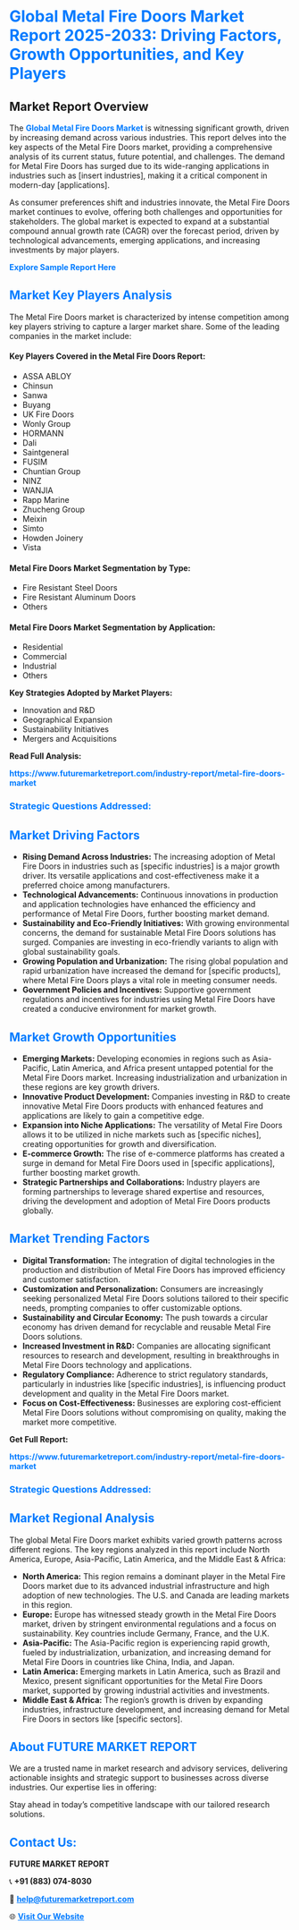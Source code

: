 <h1 style="color: #007BFF;">Global Metal Fire Doors Market Report 2025-2033: Driving Factors, Growth Opportunities, and Key Players</h1>

<section id="overview">
<h2>Market Report Overview</h2>
<p>The <a href="https://www.futuremarketreport.com/industry-report/metal-fire-doors-market" style="color: #007BFF; text-decoration: none;"><strong>Global Metal Fire Doors Market</strong></a> is witnessing significant growth, driven by increasing demand across various industries. This report delves into the key aspects of the Metal Fire Doors market, providing a comprehensive analysis of its current status, future potential, and challenges. The demand for Metal Fire Doors has surged due to its wide-ranging applications in industries such as [insert industries], making it a critical component in modern-day [applications].</p>
<p>As consumer preferences shift and industries innovate, the Metal Fire Doors market continues to evolve, offering both challenges and opportunities for stakeholders. The global market is expected to expand at a substantial compound annual growth rate (CAGR) over the forecast period, driven by technological advancements, emerging applications, and increasing investments by major players.</p>
</section>

<section id="overview">
<p><a href="https://www.futuremarketreport.com/request-sample/reportId=90315" style="color: #007BFF; text-decoration: none;"><strong>Explore Sample Report Here</strong></a></p>
</section>

<section id="key-players">
<h2 style="color: #007BFF;">Market Key Players Analysis</h2>
<p>The Metal Fire Doors market is characterized by intense competition among key players striving to capture a larger market share. Some of the leading companies in the market include:</p>
<h4>Key Players Covered in the Metal Fire Doors Report:</h4>
<ul><li>ASSA ABLOY</li><li>Chinsun</li><li>Sanwa</li><li>Buyang</li><li>UK Fire Doors</li><li>Wonly Group</li><li>HORMANN</li><li>Dali</li><li>Saintgeneral</li><li>FUSIM</li><li>Chuntian Group</li><li>NINZ</li><li>WANJIA</li><li>Rapp Marine</li><li>Zhucheng Group</li><li>Meixin</li><li>Simto</li><li>Howden Joinery</li><li>Vista</li></ul>
<h4>Metal Fire Doors Market Segmentation by Type:</h4>
<ul><li>Fire Resistant Steel Doors</li><li>Fire Resistant Aluminum Doors</li><li>Others</li></ul>

<h4>Metal Fire Doors Market Segmentation by Application:</h4>
<ul><li>Residential</li><li>Commercial</li><li>Industrial</li><li>Others</li></ul>
<p><strong>Key Strategies Adopted by Market Players:</strong></p>
<ul>
<li>Innovation and R&D</li>
<li>Geographical Expansion</li>
<li>Sustainability Initiatives</li>
<li>Mergers and Acquisitions</li>
</ul>
</section>

<section>
<p><strong>Read Full Analysis: </strong></p><a href="https://www.futuremarketreport.com/industry-report/metal-fire-doors-market" style="color: #007BFF; text-decoration: none;"><strong>https://www.futuremarketreport.com/industry-report/metal-fire-doors-market</strong></a>
<h3 style="color: #007BFF;">Strategic Questions Addressed:</h3>
</section>

<section id="driving-factors">
<h2 style="color: #007BFF;">Market Driving Factors</h2>
<ul>
<li><strong>Rising Demand Across Industries:</strong> The increasing adoption of Metal Fire Doors in industries such as [specific industries] is a major growth driver. Its versatile applications and cost-effectiveness make it a preferred choice among manufacturers.</li>
<li><strong>Technological Advancements:</strong> Continuous innovations in production and application technologies have enhanced the efficiency and performance of Metal Fire Doors, further boosting market demand.</li>
<li><strong>Sustainability and Eco-Friendly Initiatives:</strong> With growing environmental concerns, the demand for sustainable Metal Fire Doors solutions has surged. Companies are investing in eco-friendly variants to align with global sustainability goals.</li>
<li><strong>Growing Population and Urbanization:</strong> The rising global population and rapid urbanization have increased the demand for [specific products], where Metal Fire Doors plays a vital role in meeting consumer needs.</li>
<li><strong>Government Policies and Incentives:</strong> Supportive government regulations and incentives for industries using Metal Fire Doors have created a conducive environment for market growth.</li>
</ul>
</section>

<section id="growth-opportunities">
<h2 style="color: #007BFF;">Market Growth Opportunities</h2>
<ul>
<li><strong>Emerging Markets:</strong> Developing economies in regions such as Asia-Pacific, Latin America, and Africa present untapped potential for the Metal Fire Doors market. Increasing industrialization and urbanization in these regions are key growth drivers.</li>
<li><strong>Innovative Product Development:</strong> Companies investing in R&D to create innovative Metal Fire Doors products with enhanced features and applications are likely to gain a competitive edge.</li>
<li><strong>Expansion into Niche Applications:</strong> The versatility of Metal Fire Doors allows it to be utilized in niche markets such as [specific niches], creating opportunities for growth and diversification.</li>
<li><strong>E-commerce Growth:</strong> The rise of e-commerce platforms has created a surge in demand for Metal Fire Doors used in [specific applications], further boosting market growth.</li>
<li><strong>Strategic Partnerships and Collaborations:</strong> Industry players are forming partnerships to leverage shared expertise and resources, driving the development and adoption of Metal Fire Doors products globally.</li>
</ul>
</section>

<section id="trending-factors">
<h2 style="color: #007BFF;">Market Trending Factors</h2>
<ul>
<li><strong>Digital Transformation:</strong> The integration of digital technologies in the production and distribution of Metal Fire Doors has improved efficiency and customer satisfaction.</li>
<li><strong>Customization and Personalization:</strong> Consumers are increasingly seeking personalized Metal Fire Doors solutions tailored to their specific needs, prompting companies to offer customizable options.</li>
<li><strong>Sustainability and Circular Economy:</strong> The push towards a circular economy has driven demand for recyclable and reusable Metal Fire Doors solutions.</li>
<li><strong>Increased Investment in R&D:</strong> Companies are allocating significant resources to research and development, resulting in breakthroughs in Metal Fire Doors technology and applications.</li>
<li><strong>Regulatory Compliance:</strong> Adherence to strict regulatory standards, particularly in industries like [specific industries], is influencing product development and quality in the Metal Fire Doors market.</li>
<li><strong>Focus on Cost-Effectiveness:</strong> Businesses are exploring cost-efficient Metal Fire Doors solutions without compromising on quality, making the market more competitive.</li>
</ul>
</section>

<section>
<p><strong>Get Full Report: </strong></p><a href="https://www.futuremarketreport.com/industry-report/metal-fire-doors-market" style="color: #007BFF; text-decoration: none;"><strong>https://www.futuremarketreport.com/industry-report/metal-fire-doors-market</strong></a>
<h3 style="color: #007BFF;">Strategic Questions Addressed:</h3>
</section>


<section id="regional-analysis">
<h2 style="color: #007BFF;">Market Regional Analysis</h2>
<p>The global Metal Fire Doors market exhibits varied growth patterns across different regions. The key regions analyzed in this report include North America, Europe, Asia-Pacific, Latin America, and the Middle East & Africa:</p>
<ul>
<li><strong>North America:</strong> This region remains a dominant player in the Metal Fire Doors market due to its advanced industrial infrastructure and high adoption of new technologies. The U.S. and Canada are leading markets in this region.</li>
<li><strong>Europe:</strong> Europe has witnessed steady growth in the Metal Fire Doors market, driven by stringent environmental regulations and a focus on sustainability. Key countries include Germany, France, and the U.K.</li>
<li><strong>Asia-Pacific:</strong> The Asia-Pacific region is experiencing rapid growth, fueled by industrialization, urbanization, and increasing demand for Metal Fire Doors in countries like China, India, and Japan.</li>
<li><strong>Latin America:</strong> Emerging markets in Latin America, such as Brazil and Mexico, present significant opportunities for the Metal Fire Doors market, supported by growing industrial activities and investments.</li>
<li><strong>Middle East & Africa:</strong> The region’s growth is driven by expanding industries, infrastructure development, and increasing demand for Metal Fire Doors in sectors like [specific sectors].</li>
</ul>
</section>

<footer>
<h2 style="color: #007BFF;">About FUTURE MARKET REPORT</h2>
<p>We are a trusted name in market research and advisory services, delivering actionable insights and strategic support to businesses across diverse industries. Our expertise lies in offering:</p>

<p>Stay ahead in today’s competitive landscape with our tailored research solutions.</p>

<h2 style="color: #007BFF;">Contact Us:</h2>
<p><strong>FUTURE MARKET REPORT</strong></p>
<p>📞 <strong>+91 (883) 074-8030</strong></p>
<p>📧 <strong><a href="mailto:help@futuremarketreport.com" style="color: #007BFF;">help@futuremarketreport.com</a></strong></p>
<p>🌐 <strong><a href="https://www.futuremarketreport.com/" style="color: #007BFF;">Visit Our Website</a></strong></p>
</footer>